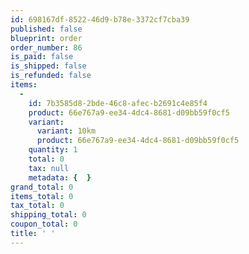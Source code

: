 ```yaml
---
id: 698167df-8522-46d9-b78e-3372cf7cba39
published: false
blueprint: order
order_number: 86
is_paid: false
is_shipped: false
is_refunded: false
items:
  -
    id: 7b3585d8-2bde-46c8-afec-b2691c4e85f4
    product: 66e767a9-ee34-4dc4-8681-d09bb59f0cf5
    variant:
      variant: 10km
      product: 66e767a9-ee34-4dc4-8681-d09bb59f0cf5
    quantity: 1
    total: 0
    tax: null
    metadata: {  }
grand_total: 0
items_total: 0
tax_total: 0
shipping_total: 0
coupon_total: 0
title: ' '
---
```


